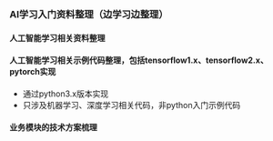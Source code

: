 ### AI学习入门资料整理（边学习边整理）
#### 人工智能学习相关资料整理 
#### 人工智能学习相关示例代码整理，包括tensorflow1.x、tensorflow2.x、pytorch实现
- 通过python3.x版本实现
- 只涉及机器学习、深度学习相关代码，非python入门示例代码

#### 业务模块的技术方案梳理
